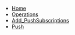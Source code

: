 <!-- docs/Add_PushSubscriptions/_sidebar.md -->

* [Home](/)
* [Operations](/op/)
* [Add_PushSubscriptions](/op/Add_PushSubscriptions/)
* [Push](/push/)